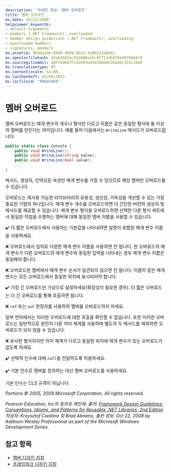 ```yaml
---
description: '자세한 정보: 멤버 오버로드'
title: 멤버 오버로드
ms.date: 10/22/2008
helpviewer_keywords:
- default arguments
- members [.NET Framework], overloaded
- member design guidelines [.NET Framework], overloading
- overloaded members
- signatures, members
ms.assetid: 964ba19e-8b94-4b5b-b1e3-5a0b531a0bb1
ms.openlocfilehash: d3a545bfec552686e55c9f713d58784497946819
ms.sourcegitcommit: ddf7edb67715a5b9a45e3dd44536dabc153c1de0
ms.translationtype: HT
ms.contentlocale: ko-KR
ms.lasthandoff: 02/06/2021
ms.locfileid: "99641956"
---
```

# <a name="member-overloading"></a>멤버 오버로드

멤버 오버로드는 매개 변수의 개수나 형식만 다르고 이름은 같은 동일한 형식에 둘 이상의 멤버를 만든다는 의미입니다. 예를 들어 다음에서는 `WriteLine` 메서드가 오버로드됩니다.

```csharp
public static class Console {
    public void WriteLine();
    public void WriteLine(string value);
    public void WriteLine(bool value);
    ...
}
```

 메서드, 생성자, 인덱싱된 속성만 매개 변수를 가질 수 있으므로 해당 멤버만 오버로드될 수 있습니다.

 오버로드는 재사용 가능한 라이브러리의 유용성, 생산성, 가독성을 개선할 수 있는 가장 중요한 기법의 하나입니다. 매개 변수 개수를 오버로드하면 더 간단한 버전의 생성자 및 메서드를 제공할 수 있습니다. 매개 변수 형식을 오버로드하면 선택한 다른 형식 세트에서 동일한 작업을 수행하는 멤버에 대해 동일한 멤버 이름을 사용할 수 있습니다.

 ✔️ 더 짧은 오버로드에서 사용하는 기본값을 나타내려면 설명이 포함된 매개 변수 이름을 사용하세요.

 ❌ 오버로드에서 임의로 다양한 매개 변수 이름을 사용하면 안 됩니다. 한 오버로드의 매개 변수가 다른 오버로드의 매개 변수와 동일한 입력을 나타내는 경우 매개 변수 이름은 동일해야 합니다.

 ❌ 오버로드된 멤버에서 매개 변수 순서가 일관되지 않으면 안 됩니다. 이름이 같은 매개 변수는 모든 오버로드에서 동일한 위치에 표시되어야 합니다.

 ✔️ 가장 긴 오버로드만 가상으로 설정하세요(확장성이 필요한 경우). 더 짧은 오버로드는 더 긴 오버로드를 통해 호출하면 됩니다.

 ❌ `ref` 또는 `out` 한정자를 사용하여 멤버를 오버로드하지 마세요.

 일부 언어에서는 이러한 오버로드에 대한 호출을 확인할 수 없습니다. 또한 이러한 오버로드는 일반적으로 완전히 다른 의미 체계를 사용하며 별도의 두 메서드를 제외하면 오버로드가 되지 않을 수 있습니다.

 ❌ 유사한 형식이지만 의미 체계가 다르고 동일한 위치에 매개 변수가 있는 오버로드가 없도록 하세요.

 ✔️ 선택적 인수에 대해 `null`을 전달하도록 허용하세요.

 ✔️ 기본 인수로 멤버를 정의하는 대신 멤버 오버로드를 사용하세요.

 기본 인수는 CLS 규격이 아닙니다.

 *Portions © 2005, 2009 Microsoft Corporation. All rights reserved.*

 *Pearson Education, Inc의 동의로 재인쇄. 출처: [Framework Design Guidelines: Conventions, Idioms, and Patterns for Reusable .NET Libraries, 2nd Edition](https://www.informit.com/store/framework-design-guidelines-conventions-idioms-and-9780321545619) 작성자: Krzysztof Cwalina 및 Brad Abrams, 출판 정보: Oct 22, 2008 by Addison-Wesley Professional as part of the Microsoft Windows Development Series.*

## <a name="see-also"></a>참고 항목

- [멤버 디자인 지침](member.md)
- [프레임워크 디자인 지침](index.md)
